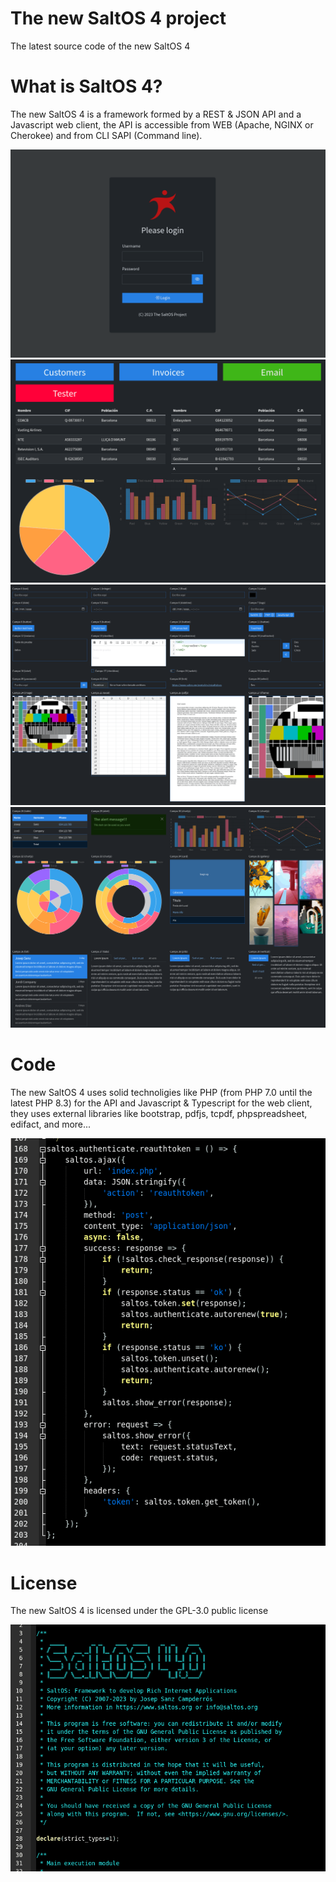 # The new SaltOS 4 project
The latest source code of the new SaltOS 4

# What is SaltOS 4?
The new SaltOS 4 is a framework formed by a REST & JSON API and a Javascript web client, the API is accessible from WEB (Apache, NGINX or Cherokee) and from CLI SAPI (Command line).

![pantalla_login_saltos.png](https://raw.githubusercontent.com/josepsanzcamp/josepsanz/master/pdf/images/pantalla_login_saltos.png)
![pantalla_dashboard_saltos.png](https://raw.githubusercontent.com/josepsanzcamp/josepsanz/master/pdf/images/pantalla_dashboard_saltos.png)
![pantalla_tester_saltos-1.png](https://raw.githubusercontent.com/josepsanzcamp/josepsanz/master/pdf/images/pantalla_tester_saltos-1.png)
![pantalla_tester_saltos-2.png](https://raw.githubusercontent.com/josepsanzcamp/josepsanz/master/pdf/images/pantalla_tester_saltos-2.png)

# Code
The new SaltOS 4 uses solid technoligies like PHP (from PHP 7.0 until the latest PHP 8.3) for the API and Javascript & Typescript for the web client, they uses external libraries like bootstrap, pdfjs, tcpdf, phpspreadsheet, edifact, and more...

![fragmento_codigo_saltos.png](https://raw.githubusercontent.com/josepsanzcamp/josepsanz/master/pdf/images/fragmento_codigo_saltos.png)

# License
The new SaltOS 4 is licensed under the GPL-3.0 public license

![cabecera_licencia_saltos.png](https://raw.githubusercontent.com/josepsanzcamp/josepsanz/master/pdf/images/cabecera_licencia_saltos.png)
